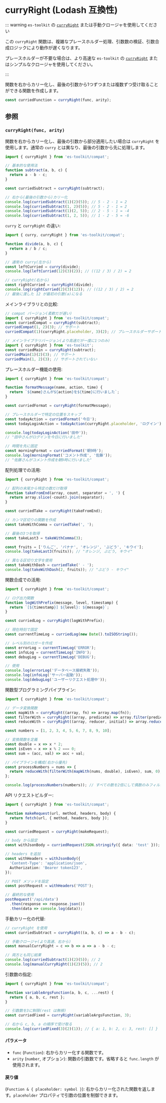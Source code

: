 # curryRight (Lodash 互換性)

::: warning `es-toolkit` の [`curryRight`](../../function/curryRight.md) または手動クロージャを使用してください

この `curryRight` 関数は、複雑なプレースホルダー処理、引数数の検証、引数合成ロジックにより動作が遅くなります。

プレースホルダーが不要な場合は、より高速な `es-toolkit` の [`curryRight`](../../function/curryRight.md) またはシンプルなクロージャを使用してください。

:::

関数を右からカリー化し、最後の引数から1つずつまたは複数ずつ受け取ることができる関数を作成します。

```typescript
const curriedFunction = curryRight(func, arity);
```

## 参照

### `curryRight(func, arity)`

関数を右からカリー化し、最後の引数から部分適用したい場合は `curryRight` を使用します。通常の `curry` とは異なり、最後の引数から先に処理します。

```typescript
import { curryRight } from 'es-toolkit/compat';

// 基本的な使用法
function subtract(a, b, c) {
  return a - b - c;
}

const curriedSubtract = curryRight(subtract);

// 右から(最後の引数から)カリー化
console.log(curriedSubtract(1)(2)(5)); // 5 - 2 - 1 = 2
console.log(curriedSubtract(1, 2)(5)); // 5 - 2 - 1 = 2
console.log(curriedSubtract(1)(2, 5)); // 2 - 5 - 1 = -4
console.log(curriedSubtract(1, 2, 5)); // 1 - 2 - 5 = -6
```

`curry` と `curryRight` の違い:

```typescript
import { curry, curryRight } from 'es-toolkit/compat';

function divide(a, b, c) {
  return a / b / c;
}

// 通常の curry(左から)
const leftCurried = curry(divide);
console.log(leftCurried(12)(3)(2)); // ((12 / 3) / 2) = 2

// curryRight(右から)
const rightCurried = curryRight(divide);
console.log(rightCurried(2)(3)(12)); // ((12 / 3) / 2) = 2
// 最後に渡した 12 が最初の引数(a)になる
```

メインライブラリとの比較:

```typescript
// compat バージョン(柔軟だが遅い)
import { curryRight } from 'es-toolkit/compat';
const curriedCompat = curryRight(subtract);
curriedCompat(1, 2)(3); // サポート
curriedCompat(1)(curryRight.placeholder, 3)(2); // プレースホルダーサポート

// メインライブラリバージョン(より高速だが一度に1つのみ)
import { curryRight } from 'es-toolkit';
const curriedMain = curryRight(subtract);
curriedMain(1)(2)(3); // サポート
curriedMain(1, 2)(3); // サポートされていない
```

プレースホルダー機能の使用:

```typescript
import { curryRight } from 'es-toolkit/compat';

function formatMessage(name, action, time) {
  return `${name}さんが${action}を${time}に行いました`;
}

const curriedFormat = curryRight(formatMessage);

// プレースホルダーで特定の位置をスキップ
const todayAction = curriedFormat('今日');
const todayLoginAction = todayAction(curryRight.placeholder, 'ログイン');

console.log(todayLoginAction('田中'));
// "田中さんがログインを今日に行いました"

// 時間を先に固定
const morningFormat = curriedFormat('朝9時');
console.log(morningFormat('コメント作成', '佐藤'));
// "佐藤さんがコメント作成を朝9時に行いました"
```

配列処理での活用:

```typescript
import { curryRight } from 'es-toolkit/compat';

// 配列の末尾から特定の数だけ取得
function takeFromEnd(array, count, separator = ', ') {
  return array.slice(-count).join(separator);
}

const curriedTake = curryRight(takeFromEnd);

// カンマ区切りの関数を作成
const takeWithComma = curriedTake(', ');

// 最後の3つを取得
const takeLast3 = takeWithComma(3);

const fruits = ['りんご', 'バナナ', 'オレンジ', 'ぶどう', 'キウイ'];
console.log(takeLast3(fruits)); // "オレンジ, ぶどう, キウイ"

// 異なる区切り文字を使用
const takeWithDash = curriedTake(' - ');
console.log(takeWithDash(2, fruits)); // "ぶどう - キウイ"
```

関数合成での活用:

```typescript
import { curryRight } from 'es-toolkit/compat';

// ログ出力関数
function logWithPrefix(message, level, timestamp) {
  return `[${timestamp}] ${level}: ${message}`;
}

const curriedLog = curryRight(logWithPrefix);

// 現在時刻で固定
const currentTimeLog = curriedLog(new Date().toISOString());

// レベル別のロガーを作成
const errorLog = currentTimeLog('ERROR');
const infoLog = currentTimeLog('INFO');
const debugLog = currentTimeLog('DEBUG');

// 使用
console.log(errorLog('データベース接続失敗'));
console.log(infoLog('サーバー起動'));
console.log(debugLog('ユーザーリクエスト処理中'));
```

関数型プログラミングパイプライン:

```typescript
import { curryRight } from 'es-toolkit/compat';

// データ変換関数
const mapWith = curryRight((array, fn) => array.map(fn));
const filterWith = curryRight((array, predicate) => array.filter(predicate));
const reduceWith = curryRight((array, reducer, initial) => array.reduce(reducer, initial));

const numbers = [1, 2, 3, 4, 5, 6, 7, 8, 9, 10];

// 変換関数を定義
const double = x => x * 2;
const isEven = x => x % 2 === 0;
const sum = (acc, val) => acc + val;

// パイプラインを構成(右から優先)
const processNumbers = nums => {
  return reduceWith(filterWith(mapWith(nums, double), isEven), sum, 0);
};

console.log(processNumbers(numbers)); // すべての数を2倍にして偶数のみフィルタリングして合計
```

API リクエストビルダー:

```typescript
import { curryRight } from 'es-toolkit/compat';

function makeRequest(url, method, headers, body) {
  return fetch(url, { method, headers, body });
}

const curriedRequest = curryRight(makeRequest);

// body から設定
const withJsonBody = curriedRequest(JSON.stringify({ data: 'test' }));

// headers を追加
const withHeaders = withJsonBody({
  'Content-Type': 'application/json',
  Authorization: 'Bearer token123',
});

// POST メソッドを設定
const postRequest = withHeaders('POST');

// 最終的な使用
postRequest('/api/data')
  .then(response => response.json())
  .then(data => console.log(data));
```

手動カリー化の代替:

```typescript
// curryRight を使用
const curriedSubtract = curryRight((a, b, c) => a - b - c);

// 手動クロージャ(より高速、右から)
const manualCurryRight = c => b => a => a - b - c;

// 両方とも同じ結果
console.log(curriedSubtract(1)(2)(5)); // 2
console.log(manualCurryRight(1)(2)(5)); // 2
```

引数数の指定:

```typescript
import { curryRight } from 'es-toolkit/compat';

function variableArgsFunction(a, b, c, ...rest) {
  return { a, b, c, rest };
}

// 引数数を3に制限(rest は無視)
const curriedFixed = curryRight(variableArgsFunction, 3);

// 右から c, b, a の順序で受け取る
console.log(curriedFixed(3)(2)(1)); // { a: 1, b: 2, c: 3, rest: [] }
```

#### パラメータ

- `func` (`Function`): 右からカリー化する関数です。
- `arity` (`number`, オプション): 関数の引数数です。省略すると `func.length` が使用されます。

#### 戻り値

(`Function & { placeholder: symbol }`): 右からカリー化された関数を返します。`placeholder` プロパティで引数の位置を制御できます。
